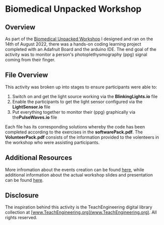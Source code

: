 # Biomedical Unpacked Workshop 

## Overview 
As part of the [Biomedical Unpacked Workshop](https://www.womeng.org/events/biomedical-engineering-unpacked-workshop) I designed and ran on the 14th of August 2022, there was a hands-on coding learning project completed with an Adafruit Board and the arduino IDE. The end goal of the activity was to monitor a person's photoplethysmography (ppg) signal coming from their finger.

## File Overview
This activity was broken up into stages to ensure participants were able to:

1. Switch on and get the light source working via the **BlinkingLights.io** file
2. Enable the participants to get the light sensor configured via the **LightSensor.io** file
3. Put everything together to monitor their (ppg) graphically via the**PulseWaves.io** file

Each file has its corresponding solutions whereby the code has been completed according to the exercises in the **softwarePack.pdf**. The **VolunteerPack.pdf** consists of the information provided to the volenteers in the workshop who were assisting participants. 

## Additional Resources
More infromation about the events creation can be found [here](https://taliweinstein.github.io/project/womeng/), while additional information about the actual workshop slides and presentation can be found [here](https://taliweinstein.github.io/talk/biomedical-engineering-unpacked-workshop/).

## Disclosure

The inspiration behind this activity is the TeachEngineering digital library collection at [www.TeachEngineering.org](www.TeachEngineering.org). All rights reserved.


